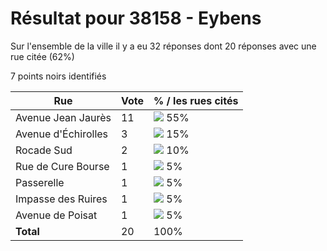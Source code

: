 # Résultat pour 38158 - Eybens

Sur l'ensemble de la ville il y a eu 32 réponses dont 20 réponses avec une rue citée (62%)

7 points noirs identifiés

| Rue | Vote | % / les rues cités|
|-----|------|-------------------|
| Avenue Jean Jaurès | 11 | <img src="../../img/bar_55.gif" />&nbsp;55%|
| Avenue d'Échirolles | 3 | <img src="../../img/bar_15.gif" />&nbsp;15%|
| Rocade Sud | 2 | <img src="../../img/bar_10.gif" />&nbsp;10%|
| Rue de Cure Bourse | 1 | <img src="../../img/bar_5.gif" />&nbsp;5%|
| Passerelle | 1 | <img src="../../img/bar_5.gif" />&nbsp;5%|
| Impasse des Ruires | 1 | <img src="../../img/bar_5.gif" />&nbsp;5%|
| Avenue de Poisat | 1 | <img src="../../img/bar_5.gif" />&nbsp;5%|
| **Total** | 20 | 100%|
